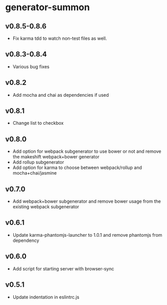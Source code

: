 # generator-summon

## v0.8.5-0.8.6
- Fix karma tdd to watch non-test files as well.

## v0.8.3-0.8.4
- Various bug fixes

## v0.8.2
- Add mocha and chai as dependencies if used

## v0.8.1
- Change list to checkbox

## v0.8.0
- Add option for webpack subgenerator to use bower or not and remove the makeshift webpack+bower generator
- Add rollup subgenerator
- Add option for karma to choose between webpack/rollup and mocha+chai/jasmine

## v0.7.0
- Add webpack+bower subgenerator and remove bower usage from the existing webpack subgenerator

## v0.6.1
- Update karma-phantomjs-launcher to 1.0.1 and remove phantomjs from dependency

## v0.6.0
- Add script for starting server with browser-sync

## v0.5.1
- Update indentation in eslintrc.js